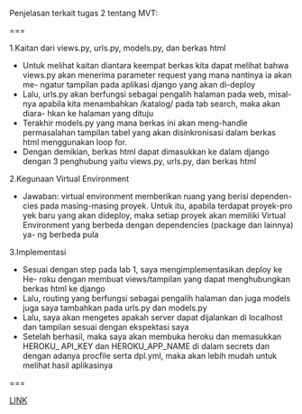 Penjelasan terkait tugas 2 tentang MVT:

===

1.Kaitan dari views.py, urls.py, models.py, dan berkas html
* Untuk melihat kaitan diantara keempat berkas kita dapat melihat bahwa
views.py akan menerima parameter request yang mana nantinya ia akan me-
ngatur tampilan pada aplikasi django yang akan di-deploy
* Lalu, urls.py akan berfungsi sebagai pengalih halaman pada web, misal-
nya apabila kita menambahkan /katalog/ pada tab search, maka akan diara-
hkan ke halaman yang dituju
* Terakhir models.py yang mana berkas ini akan meng-handle permasalahan
tampilan tabel yang akan disinkronisasi dalam berkas html menggunakan
loop for.
* Dengan demikian, berkas html dapat dimasukkan ke dalam django dengan
3 penghubung yaitu views.py, urls.py, dan berkas html

2.Kegunaan Virtual Environment
* Jawaban: virtual environment memberikan ruang yang berisi dependen-
cies pada masing-masing proyek. Untuk itu, apabila terdapat proyek-pro
yek baru yang akan dideploy, maka setiap proyek akan memiliki Virtual
Environment yang berbeda dengan dependencies (package dan lainnya) ya-
ng berbeda pula

3.Implementasi
* Sesuai dengan step pada lab 1, saya mengimplementasikan deploy ke He-
roku dengan membuat views/tampilan yang dapat menghubungkan berkas html
ke django
* Lalu, routing yang berfungsi sebagai pengalih halaman dan juga models 
juga saya tambahkan pada urls.py dan models.py
* Lalu, saya akan mengetes apakah server dapat dijalankan di localhost
dan tampilan sesuai dengan ekspektasi saya
* Setelah berhasil, maka saya akan membuka heroku dan memasukkan HEROKU_
API_KEY dan HEROKU_APP_NAME di dalam secrets dan dengan adanya procfile
serta dpl.yml, maka akan lebih mudah untuk melihat hasil aplikasinya

===

[LINK](https://radentugas2pbp.herokuapp.com/katalog/) 